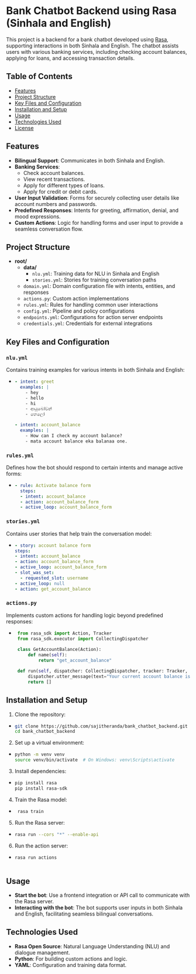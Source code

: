 # Bank Chatbot Backend using Rasa (Sinhala and English)

This project is a backend for a bank chatbot developed using [Rasa](https://rasa.com/), supporting interactions in both Sinhala and English. The chatbot assists users with various banking services, including checking account balances, applying for loans, and accessing transaction details.

## Table of Contents
- [Features](#features)
- [Project Structure](#project-structure)
- [Key Files and Configuration](#key-files-and-configuration)
- [Installation and Setup](#installation-and-setup)
- [Usage](#usage)
- [Technologies Used](#technologies-used)
- [License](#license)

## Features
- **Bilingual Support**: Communicates in both Sinhala and English.
- **Banking Services**:
  - Check account balances.
  - View recent transactions.
  - Apply for different types of loans.
  - Apply for credit or debit cards.
- **User Input Validation**: Forms for securely collecting user details like account numbers and passwords.
- **Predefined Responses**: Intents for greeting, affirmation, denial, and mood expressions.
- **Custom Actions**: Logic for handling forms and user input to provide a seamless conversation flow.

## Project Structure

- **root/**
  - **data/**
    - `nlu.yml`: Training data for NLU in Sinhala and English
    - `stories.yml`: Stories for training conversation paths
  - `domain.yml`: Domain configuration file with intents, entities, and responses
  - `actions.py`: Custom action implementations
  - `rules.yml`: Rules for handling common user interactions
  - `config.yml`: Pipeline and policy configurations
  - `endpoints.yml`: Configurations for action server endpoints
  - `credentials.yml`: Credentials for external integrations



## Key Files and Configuration

### `nlu.yml`
Contains training examples for various intents in both Sinhala and English:
  - ```yaml
    - intent: greet
      examples: |
        - hey
        - hello
        - hi
        - ආයුබෝවන්
        - හෙලෝ
    
    - intent: account_balance
      examples: |
        - How can I check my account balance?
        - mata account balance eka balanaa one.


### `rules.yml`
Defines how the bot should respond to certain intents and manage active forms:
  - ```yaml
    - rule: Activate balance form
      steps:
      - intent: account_balance
      - action: account_balance_form
      - active_loop: account_balance_form

### `stories.yml`
Contains user stories that help train the conversation model:
  - ```yaml
    - story: account balance form
    steps:
    - intent: account_balance
    - action: account_balance_form
    - active_loop: account_balance_form
    - slot_was_set:
      - requested_slot: username
    - active_loop: null
    - action: get_account_balance

### `actions.py`
Implements custom actions for handling logic beyond predefined responses:
 - ```python
    from rasa_sdk import Action, Tracker
    from rasa_sdk.executor import CollectingDispatcher
    
    class GetAccountBalance(Action):
        def name(self):
            return "get_account_balance"

    def run(self, dispatcher: CollectingDispatcher, tracker: Tracker, domain: dict):
        dispatcher.utter_message(text="Your current account balance is Rs. 50,000.")
        return []

## Installation and Setup
1. Clone the repository:
  - ``` bash
    git clone https://github.com/sajitheranda/bank_chatbot_backend.git
    cd bank_chatbot_backend

2. Set up a virtual environment:
  - ``` bash
    python -m venv venv
    source venv/bin/activate  # On Windows: venv\Scripts\activate
    
3. Install dependencies:
  - ``` bash
    pip install rasa
    pip install rasa-sdk

4. Train the Rasa model:
 - ``` bash
    rasa train

5. Run the Rasa server:
- ``` bash
  rasa run --cors "*" --enable-api

6. Run the action server:
- ``` bash
  rasa run actions
    
## Usage

- **Start the bot**: Use a frontend integration or API call to communicate with the Rasa server.
- **Interacting with the bot**: The bot supports user inputs in both Sinhala and English, facilitating seamless bilingual conversations.

## Technologies Used

- **Rasa Open Source**: Natural Language Understanding (NLU) and dialogue management.
- **Python**: For building custom actions and logic.
- **YAML**: Configuration and training data format.

